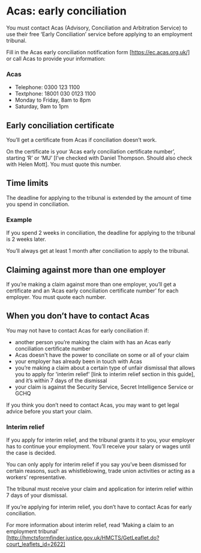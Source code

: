# Acas: early conciliation

You must contact Acas (Advisory, Conciliation and Arbitration Service) to use their free ‘Early Conciliation’ service before applying to an employment tribunal.
 
Fill in the Acas early conciliation notification form [https://ec.acas.org.uk/] or call Acas to provide your information:
 
### Acas
- Telephone: 0300 123 1100
- Textphone: 18001 030 0123 1100
- Monday to Friday, 8am to 8pm
- Saturday, 9am to 1pm
 
## Early conciliation certificate
 
You’ll get a certificate from Acas if conciliation doesn’t work.
 
On the certificate is your ‘Acas early conciliation certificate number’, starting ‘R’ or ‘MU’ [I’ve checked with Daniel Thompson. Should also check with Helen Mott].  You must quote this number.

## Time limits
 
The deadline for applying to the tribunal is extended by the amount of time you spend in conciliation.
 
### Example
If you spend 2 weeks in conciliation, the deadline for applying to the tribunal is 2 weeks later.
 
You’ll always get at least 1 month after conciliation to apply to the tribunal.
 
## Claiming against more than one employer
 
If you’re making a claim against more than one employer, you’ll get a certificate and an ‘Acas early conciliation certificate number’ for each employer. You must quote each number.

## When you don’t have to contact Acas
 
You may not have to contact Acas for early conciliation if:
 
- another person you’re making the claim with has an Acas early conciliation certificate number
- Acas doesn't have the power to conciliate on some or all of your claim
- your employer has already been in touch with Acas
- you’re making a claim about a certain type of unfair dismissal that allows you to apply for 'interim relief' [link to interim relief section in this guide], and it’s within 7 days of the dismissal
- your claim is against the Security Service, Secret Intelligence Service or GCHQ
 
If you think you don’t need to contact Acas, you may want to get legal advice before you start your claim.
 
### Interim relief
If you apply for interim relief, and the tribunal grants it to you, your employer has to continue your employment. You’ll receive your salary or wages until the case is decided.
 
You can only apply for interim relief if you say you’ve been dismissed for certain reasons, such as whistleblowing, trade union activities or acting as a workers’ representative.
 
The tribunal must receive your claim and application for interim relief within 7 days of your dismissal.
 
If you’re applying for interim relief, you don’t have to contact Acas for early conciliation.
 
For more information about interim relief, read ‘Making a claim to an employment tribunal’ [http://hmctsformfinder.justice.gov.uk/HMCTS/GetLeaflet.do?court_leaflets_id=2622]